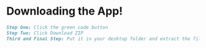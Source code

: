 # Downloading the App!

```markdown
Step One: Click the green code button
Step Two: Click Download ZIP
Third and Final Step: Put it in your desktop folder and extract the file!
